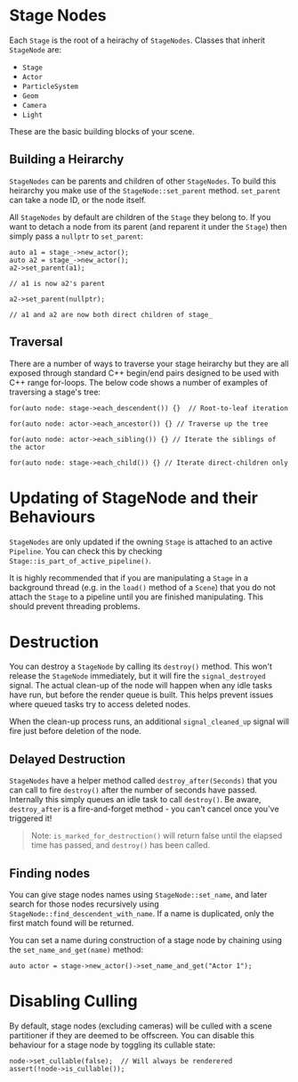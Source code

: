 # Stage Nodes

Each `Stage` is the root of a heirachy of `StageNodes`. Classes that inherit `StageNode` are:

 - `Stage`
 - `Actor`
 - `ParticleSystem`
 - `Geom`
 - `Camera`
 - `Light`
 
These are the basic building blocks of your scene.

## Building a Heirarchy

`StageNodes` can be parents and children of other `StageNodes`. To build this heirarchy you make use of the `StageNode::set_parent` method. `set_parent` can take a node ID, or the node itself.

All `StageNodes` by default are children of the `Stage` they belong to. If you want to detach a node from its parent (and reparent it under the `Stage`) then simply pass a `nullptr` to `set_parent`:

```
auto a1 = stage_->new_actor();
auto a2 = stage_->new_actor();
a2->set_parent(a1);

// a1 is now a2's parent

a2->set_parent(nullptr);

// a1 and a2 are now both direct children of stage_
```

## Traversal

There are a number of ways to traverse your stage heirarchy but they are all exposed through
standard C++ begin/end pairs designed to be used with C++ range for-loops. The below code
shows a number of examples of traversing a stage's tree:

```
for(auto node: stage->each_descendent()) {}  // Root-to-leaf iteration

for(auto node: actor->each_ancestor()) {} // Traverse up the tree

for(auto node: actor->each_sibling()) {} // Iterate the siblings of the actor

for(auto node: stage->each_child()) {} // Iterate direct-children only
```

# Updating of StageNode and their Behaviours

`StageNodes` are only updated if the owning `Stage` is attached to an active `Pipeline`. You can check this by checking `Stage::is_part_of_active_pipeline()`. 

It is highly recommended that if you are manipulating a `Stage` in a background thread (e.g. in the `load()` method of a `Scene`) that you do not attach the `Stage` to a pipeline until you are finished manipulating. This should prevent threading problems.

# Destruction

You can destroy a `StageNode` by calling its `destroy()` method. This won't release the `StageNode` immediately, but it will fire the `signal_destroyed` signal. The actual clean-up of the node will happen when any idle tasks have run, but before the render queue is built. This helps prevent issues where queued tasks try to access deleted nodes.

When the clean-up process runs, an additional `signal_cleaned_up` signal will fire just before deletion of the node.

## Delayed Destruction

`StageNodes` have a helper method called `destroy_after(Seconds)` that you can call to fire `destroy()` after the number of seconds have passed. Internally this simply queues an idle task to call `destroy()`. Be aware, `destroy_after` is a fire-and-forget method - you can't cancel once you've triggered it! 

 > Note: `is_marked_for_destruction()` will return false until the elapsed time has passed, and `destroy()` has been called.

## Finding nodes

You can give stage nodes names using `StageNode::set_name`, and later search for those nodes recursively using `StageNode::find_descendent_with_name`. If a name is duplicated, only the first match found
will be returned.

You can set a name during construction of a stage node by chaining using the `set_name_and_get(name)` method:

```
auto actor = stage->new_actor()->set_name_and_get("Actor 1");
```

# Disabling Culling

By default, stage nodes (excluding cameras) will be culled with a scene partitioner if they are deemed to be offscreen. You can disable this behaviour for a stage node by toggling its cullable state:

```
node->set_cullable(false);  // Will always be renderered
assert(!node->is_cullable());
```
